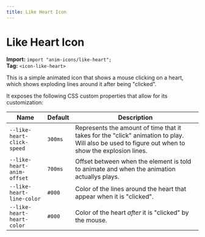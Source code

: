 ```yaml
---
title: Like Heart Icon
---
```

# Like Heart Icon

**Import:** `import "anim-icons/like-heart";`<br />
**Tag:** `<icon-like-heart>`

This is a simple animated icon that shows a mouse clicking on a heart, which 
shows exploding lines around it after being "clicked". 

It exposes the following CSS custom properties that allow for its customization:

| Name | Default | Description |
| ---- | ------- | ----------- |
| `--like-heart-click-speed` | `300ms` | Represents the amount of time that it takes for the "click" animation to play. Will also be used to figure out when to show the explosion lines. |
| `--like-heart-anim-offset` | `700ms` | Offset between when the element is told to animate and when the animation actuallys plays. |
| `--like-heart-line-color` | `#000` | Color of the lines around the heart that appear when it is "clicked". |
| `--like-heart-heart-color` | `#000` | Color of the heart *after* it is "clicked" by the mouse. |